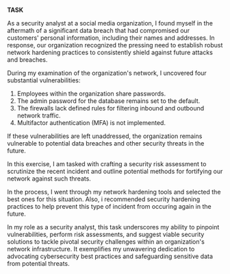 **TASK**


As a security analyst at a social media organization, I found myself in the aftermath of a significant data breach that had compromised our customers' personal information, including their names and addresses. In response, our organization recognized the pressing need to establish robust network hardening practices to consistently shield against future attacks and breaches.

During my examination of the organization's network, I uncovered four substantial vulnerabilities:

1. Employees within the organization share passwords.
2. The admin password for the database remains set to the default.
3. The firewalls lack defined rules for filtering inbound and outbound network traffic.
4. Multifactor authentication (MFA) is not implemented.

If these vulnerabilities are left unaddressed, the organization remains vulnerable to potential data breaches and other security threats in the future.

In this exercise, I am tasked with crafting a security risk assessment to scrutinize the recent incident and outline potential methods for fortifying our network against such threats.

In the process, I went through my network hardening tools and selected the best ones for this situation. Also, i recommended security hardening practices to help prevent this type of incident from occuring again in the future. 

In my role as a security analyst, this task underscores my ability to pinpoint vulnerabilities, perform risk assessments, and suggest viable security solutions to tackle pivotal security challenges within an organization's network infrastructure. It exemplifies my unwavering dedication to advocating cybersecurity best practices and safeguarding sensitive data from potential threats.
